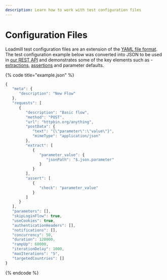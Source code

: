 ```yaml
---
description: Learn how to work with test configuration files
---
```


# Configuration Files

Loadmill test configuration files are an extension of the [YAML file format](https://en.wikipedia.org/wiki/YAML). The test configuration example below was converted into JSON to be used in [our REST API](https://docs.loadmill.com/integrations/rest-api#create-load-test) and demonstrates some of the key elements such as - [extractions](https://docs.loadmill.com/api-testing/test-suite-editor/set-parameters-extractions), [assertions](../test-editor/assertions.md) and parameter defaults.

{% code title="example.json" %}
```javascript
{
   "meta": {
      "description": "New Flow"
   },
   "requests": [
      {
         "description": "Basic flow",
         "method": "POST",
         "url": "httpbin.org/anything",
         "postData": {
            "text": "{\"parameter\":\"value\"}",
            "mimeType": "application/json"
         },
         "extract": [
            {
               "parameter_value": {
                  "jsonPath": "$.json.parameter"
               }
            }
         ],
         "assert": [
            {
               "check": "parameter_value"
            }
         ]
      }
   ],
   "parameters": [],
   "skipLoginFlow": true,
   "useCookies": true,
   "authenticationHeaders": [],
   "notifications": [],
   "concurrency": 50,
   "duration": 120000,
   "rampUp": 60000,
   "iterationDelay": 1000,
   "maxIterations": "5",
   "targetedCountries": []
}
```
{% endcode %}
